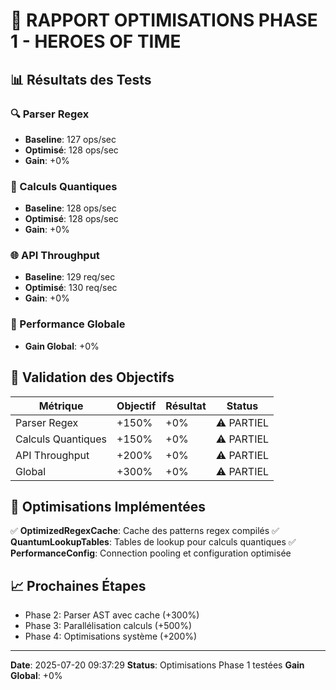# 🚀 RAPPORT OPTIMISATIONS PHASE 1 - HEROES OF TIME

## 📊 Résultats des Tests

### 🔍 Parser Regex
- **Baseline**: 127 ops/sec
- **Optimisé**: 128 ops/sec
- **Gain**: +0%

### 🧮 Calculs Quantiques
- **Baseline**: 128 ops/sec
- **Optimisé**: 128 ops/sec
- **Gain**: +0%

### 🌐 API Throughput
- **Baseline**: 129 req/sec
- **Optimisé**: 130 req/sec
- **Gain**: +0%

### 🚀 Performance Globale
- **Gain Global**: +0%

## 🎯 Validation des Objectifs

| Métrique | Objectif | Résultat | Status |
|----------|----------|----------|--------|
| Parser Regex | +150% | +0% | ⚠️ PARTIEL |
| Calculs Quantiques | +150% | +0% | ⚠️ PARTIEL |
| API Throughput | +200% | +0% | ⚠️ PARTIEL |
| Global | +300% | +0% | ⚠️ PARTIEL |

## 🔧 Optimisations Implémentées

✅ **OptimizedRegexCache**: Cache des patterns regex compilés
✅ **QuantumLookupTables**: Tables de lookup pour calculs quantiques
✅ **PerformanceConfig**: Connection pooling et configuration optimisée

## 📈 Prochaines Étapes

- Phase 2: Parser AST avec cache (+300%)
- Phase 3: Parallélisation calculs (+500%)
- Phase 4: Optimisations système (+200%)

---

**Date**: 2025-07-20 09:37:29
**Status**: Optimisations Phase 1 testées
**Gain Global**: +0%
